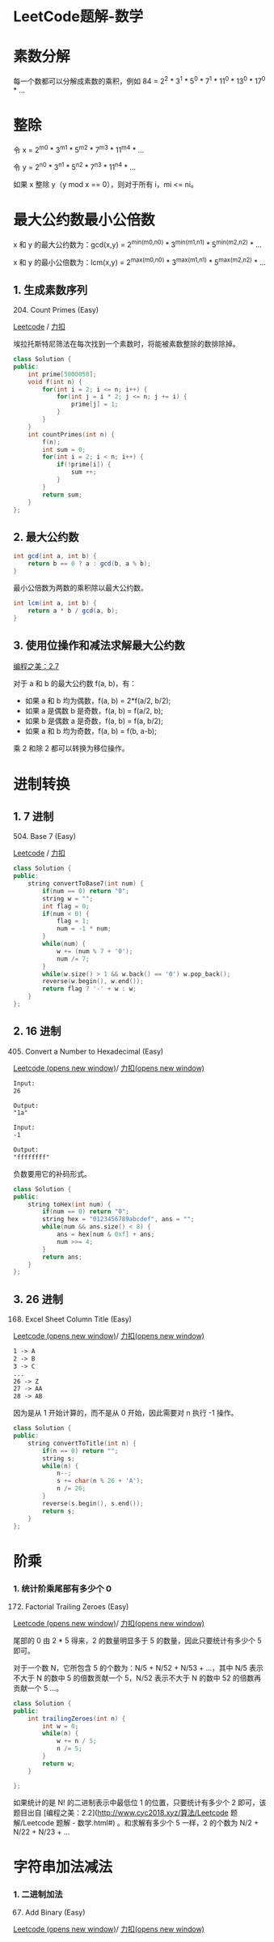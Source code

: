 # LeetCode题解-数学

# 素数分解

每一个数都可以分解成素数的乘积，例如 84 = 2<sup>2</sup> \* 3<sup>1</sup> \* 5<sup>0</sup> \* 7<sup>1</sup> \* 11<sup>0</sup> \* 13<sup>0</sup> \* 17<sup>0</sup> \* …

# 整除

令 x = 2<sup>m0</sup> \* 3<sup>m1</sup> \* 5<sup>m2</sup> \* 7<sup>m3</sup> \* 11<sup>m4</sup> \* …

令 y = 2<sup>n0</sup> \* 3<sup>n1</sup> \* 5<sup>n2</sup> \* 7<sup>n3</sup> \* 11<sup>n4</sup> \* …

如果 x 整除 y（y mod x == 0），则对于所有 i，mi <= ni。

# 最大公约数最小公倍数

x 和 y 的最大公约数为：gcd(x,y) =  2<sup>min(m0,n0)</sup> \* 3<sup>min(m1,n1)</sup> \* 5<sup>min(m2,n2)</sup> \* ...

x 和 y 的最小公倍数为：lcm(x,y) =  2<sup>max(m0,n0)</sup> \* 3<sup>max(m1,n1)</sup> \* 5<sup>max(m2,n2)</sup> \* ...

## 1. 生成素数序列

204\. Count Primes (Easy)

[Leetcode](https://leetcode.com/problems/count-primes/description/) / [力扣](https://leetcode-cn.com/problems/count-primes/description/)

埃拉托斯特尼筛法在每次找到一个素数时，将能被素数整除的数排除掉。

```cpp
class Solution {
public:
    int prime[5000050];
    void f(int n) {
        for(int i = 2; i <= n; i++) {
            for(int j = i * 2; j <= n; j += i) {
                prime[j] = 1;
            }
        }
    }
    int countPrimes(int n) {
        f(n);
        int sum = 0;
        for(int i = 2; i < n; i++) {
            if(!prime[i]) {
                sum ++;
            }
        }
        return sum;
    }
};
```

## 2. 最大公约数

```java
int gcd(int a, int b) {
    return b == 0 ? a : gcd(b, a % b);
}
```

最小公倍数为两数的乘积除以最大公约数。

```java
int lcm(int a, int b) {
    return a * b / gcd(a, b);
}
```

## 3. 使用位操作和减法求解最大公约数

[编程之美：2.7](#)

对于 a 和 b 的最大公约数 f(a, b)，有：

- 如果 a 和 b 均为偶数，f(a, b) = 2\*f(a/2, b/2);
- 如果 a 是偶数 b 是奇数，f(a, b) = f(a/2, b);
- 如果 b 是偶数 a 是奇数，f(a, b) = f(a, b/2);
- 如果 a 和 b 均为奇数，f(a, b) = f(b, a-b);

乘 2 和除 2 都可以转换为移位操作。



# 进制转换

## 1. 7 进制

504\. Base 7 (Easy)

[Leetcode](https://leetcode.com/problems/base-7/description/) / [力扣](https://leetcode-cn.com/problems/base-7/description/)

```cpp
class Solution {
public:
    string convertToBase7(int num) {
        if(num == 0) return "0";
        string w = "";
        int flag = 0;
        if(num < 0) {
            flag = 1;
            num = -1 * num;
        }
        while(num) {
            w += (num % 7 + '0');
            num /= 7;
        }
        while(w.size() > 1 && w.back() == '0') w.pop_back();
        reverse(w.begin(), w.end());
        return flag ? '-' + w : w;
    }
};
```

## 2. 16 进制

405. Convert a Number to Hexadecimal (Easy)

[Leetcode (opens new window)](https://leetcode.com/problems/convert-a-number-to-hexadecimal/description/)/ [力扣(opens new window)](https://leetcode-cn.com/problems/convert-a-number-to-hexadecimal/description/)

```html
Input:
26

Output:
"1a"

Input:
-1

Output:
"ffffffff"
```

负数要用它的补码形式。

```cpp
class Solution {
public:
    string toHex(int num) {
        if(num == 0) return "0";
        string hex = "0123456789abcdef", ans = "";
        while(num && ans.size() < 8) {
            ans = hex[num & 0xf] + ans;
            num >>= 4;
        }
        return ans;
    }
};
```

## 3. 26 进制

168. Excel Sheet Column Title (Easy)

[Leetcode (opens new window)](https://leetcode.com/problems/excel-sheet-column-title/description/)/ [力扣(opens new window)](https://leetcode-cn.com/problems/excel-sheet-column-title/description/)

```html
1 -> A
2 -> B
3 -> C
...
26 -> Z
27 -> AA
28 -> AB
```

因为是从 1 开始计算的，而不是从 0 开始，因此需要对 n 执行 -1 操作。

```cpp
class Solution {
public:
    string convertToTitle(int n) {
        if(n == 0) return "";
        string s;
        while(n) {
            n--;
            s += char(n % 26 + 'A');
            n /= 26;
        }
        reverse(s.begin(), s.end());
        return s;
    }
};
```

# 阶乘

### 1. 统计阶乘尾部有多少个 0

172. Factorial Trailing Zeroes (Easy)

[Leetcode (opens new window)](https://leetcode.com/problems/factorial-trailing-zeroes/description/)/ [力扣(opens new window)](https://leetcode-cn.com/problems/factorial-trailing-zeroes/description/)

尾部的 0 由 2 * 5 得来，2 的数量明显多于 5 的数量，因此只要统计有多少个 5 即可。

对于一个数 N，它所包含 5 的个数为：N/5 + N/52 + N/53 + ...，其中 N/5 表示不大于 N 的数中 5 的倍数贡献一个 5，N/52 表示不大于 N 的数中 52 的倍数再贡献一个 5 ...。

```java
class Solution {
public:
    int trailingZeroes(int n) {
        int w = 0;
        while(n) {
            w += n / 5;
            n /= 5;
        }
        return w;
    }

};
```

如果统计的是 N! 的二进制表示中最低位 1 的位置，只要统计有多少个 2 即可，该题目出自 [编程之美：2.2](http://www.cyc2018.xyz/算法/Leetcode 题解/Leetcode 题解 - 数学.html#) 。和求解有多少个 5 一样，2 的个数为 N/2 + N/22 + N/23 + ...

# 字符串加法减法

### 1. 二进制加法

67. Add Binary (Easy)

[Leetcode (opens new window)](https://leetcode.com/problems/add-binary/description/)/ [力扣(opens new window)](https://leetcode-cn.com/problems/add-binary/description/)